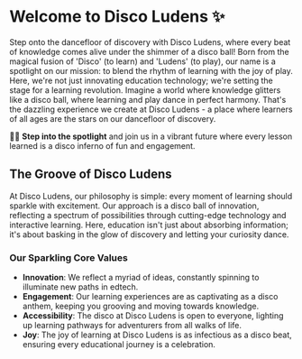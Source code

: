# Welcome to Disco Ludens ✨
Step onto the dancefloor of discovery with Disco Ludens, where every beat of knowledge comes alive under the shimmer of a disco ball! Born from the magical fusion of 'Disco' (to learn) and 'Ludens' (to play), our name is a spotlight on our mission: to blend the rhythm of learning with the joy of play. Here, we're not just innovating education technology; we're setting the stage for a learning revolution. Imagine a world where knowledge glitters like a disco ball, where learning and play dance in perfect harmony. That's the dazzling experience we create at Disco Ludens - a place where learners of all ages are the stars on our dancefloor of discovery.

💃🕺 **Step into the spotlight** and join us in a vibrant future where every lesson learned is a disco inferno of fun and engagement.

## The Groove of Disco Ludens
At Disco Ludens, our philosophy is simple: every moment of learning should sparkle with excitement. Our approach is a disco ball of innovation, reflecting a spectrum of possibilities through cutting-edge technology and interactive learning. Here, education isn't just about absorbing information; it's about basking in the glow of discovery and letting your curiosity dance.

### Our Sparkling Core Values
- **Innovation**: We reflect a myriad of ideas, constantly spinning to illuminate new paths in edtech.
- **Engagement**: Our learning experiences are as captivating as a disco anthem, keeping you grooving and moving towards knowledge.
- **Accessibility**: The disco at Disco Ludens is open to everyone, lighting up learning pathways for adventurers from all walks of life.
- **Joy**: The joy of learning at Disco Ludens is as infectious as a disco beat, ensuring every educational journey is a celebration.
